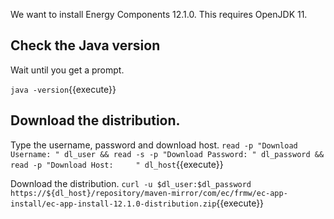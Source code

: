 We want to install Energy Components 12.1.0. This requires OpenJDK 11.

## Check the Java version
Wait until you get a prompt.

`java -version`{{execute}}

## Download the distribution.

Type the username, password and download host.
`read -p "Download Username: " dl_user && read -s -p "Download Password: " dl_password && read -p "Download Host:     " dl_host`{{execute}}

Download the distribution.
`curl -u $dl_user:$dl_password https://${dl_host}/repository/maven-mirror/com/ec/frmw/ec-app-install/ec-app-install-12.1.0-distribution.zip`{{execute}}
